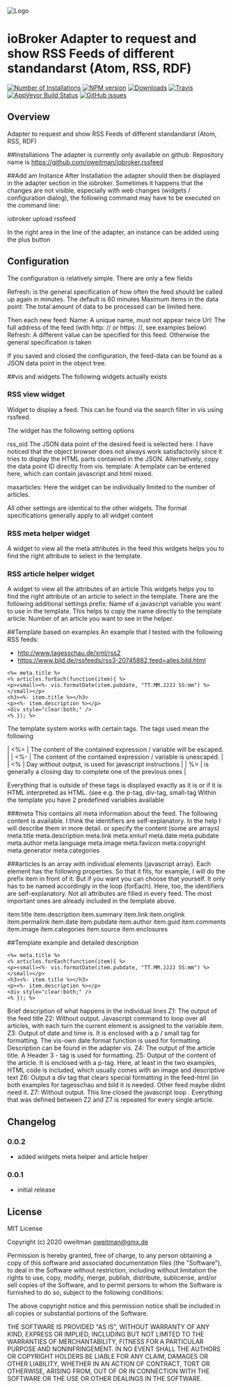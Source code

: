 ![Logo](admin/rssfeed.png)

# ioBroker Adapter to request and show RSS Feeds of different standandarst (Atom, RSS, RDF)

[![Number of Installations](http://iobroker.live/badges/rssfeed-installed.svg)](https://github.com/oweitman/ioBroker.rssfeed)
[![NPM version](http://img.shields.io/npm/v/iobroker.rssfeed.svg)](https://www.npmjs.com/package/iobroker.rssfeed)
[![Downloads](https://img.shields.io/npm/dm/iobroker.rssfeed.svg)](https://www.npmjs.com/package/iobroker.rssfeed)
[![Travis](https://img.shields.io/travis/oweitman/ioBroker.rssfeed.svg)](https://travis-ci.org/oweitman/ioBroker.rssfeed/)
[![AppVeyor Build Status](https://img.shields.io/appveyor/ci/oweitman/iobroker-rssfeed.svg)](https://ci.appveyor.com/project/oweitman/iobroker-rssfeed)
[![GitHub issues](https://img.shields.io/github/issues/oweitman/ioBroker.rssfeed.svg)](https://github.com/oweitman/ioBroker.rssfeed/issues)


## Overview
Adapter to request and show RSS Feeds of different standandarst (Atom, RSS, RDF)

##Installations
The adapter is currently only available on github.
Repository name is https://github.com/oweitman/iobroker.rssfeed

##Add am Instance
After Installation the adapter should then be displayed in the adapter section in the iobroker.
Sometimes it happens that the changes are not visible, especially with web changes (widgets / configuration dialog), the following command may have to be executed on the command line:

iobroker upload rssfeed

In the right area in the line of the adapter, an instance can be added using the plus button

## Configuration
The configuration is relatively simple. There are only a few fields

Refresh: is the general specification of how often the feed should be called up again in minutes. The default is 60 minutes 
Maximum items in the data point: The total amount of data to be processed can be limited here.

Then each new feed:
Name: A unique name, must not appear twice
Url: The full address of the feed (with http: // or https: //, see examples below)
Refresh: A different value can be specified for this feed. Otherwise the general specification is taken

If you saved and closed the configuration, the feed-data can be found as a JSON data point in the object tree.

##vis and widgets
The following widgets actually exists
### RSS view widget
Widget to display a feed. This can be found via the search filter in vis using rssfeed.

The widget has the following setting options

rss_oid The JSON data point of the desired feed is selected here. I have noticed that the object browser does not always work satisfactorily since it tries to display the HTML parts contained in the JSON.
Alternatively, copy the data point ID directly from vis.
template: A template can be entered here, which can contain javascript and html mixed.

maxarticles: Here the widget can be individually limited to the number of articles.

All other settings are identical to the other widgets. The format specifications generally apply to all widget content
### RSS meta helper widget
A widget to view all the meta attributes in the feed
this widgets helps you to find the right attribute to select in the template.
### RSS article helper widget
A widget to view all the attributes of an article
This widgets helps you to find the right attribute of an article to select in the template.
There are the following additional settings
prefix: Name of a javascript variable you want to use in the template. This helps to copy the name directly to the template
article: Number of an article you want to see in the helper.

##Template based on examples
An example that I tested with the following RSS feeds:

* http://www.tagesschau.de/xml/rss2
* https://www.bild.de/rssfeeds/rss3-20745882,feed=alles.bild.html

```
<%= meta.title %> 
<% articles.forEach(function(item){ %>
<p><small><%- vis.formatDate(item.pubdate, "TT.MM.JJJJ SS:mm") %></small></p>
<h3><%- item.title %></h3>
<p><%- item.description %></p>
<div style="clear:both;" />
<% }); %>
```

The template system works with certain tags.
The tags used mean the following

| <%= | The content of the contained expression / variable will be escaped. | 
| <%- | The content of the contained expression / variable is unescaped. | 
| <%  | Day without output, is used for javascript instructions | 
| %>  | is generally a closing day to complete one of the previous ones | 

Everything that is outside of these tags is displayed exactly as it is or if it is HTML interpreted as HTML. (see e.g. the p-tag, div-tag, small-tag
Within the template you have 2 predefined variables available

###meta 
This contains all meta information about the feed. The following content is available. I think the identifiers are self-explanatory. In the help I will describe them in more detail. or specify the content (some are arrays)
meta.title
meta.description
meta.link
meta.xmlurl
meta.date
meta.pubdate
meta.author
meta.language
meta.image
meta.favicon
meta.copyright
meta.generator
meta.categories

###articles
Is an array with individual elements (javascript array). Each element has the following properties.
So that it fits, for example, I will do the prefix item in front of it. But if you want you can choose that yourself. It only has to be named accordingly in the loop (forEach). Here, too, the identifiers are self-explanatory. Not all attributes are filled in every feed. The most important ones are already included in the template above.

item.title
item.description
item.summary
item.link
item.origlink
item.permalink
item.date
item.pubdate
item.author
item.guid
item.comments
item.image
item.categories
item.source
item.enclosures

##Template example and detailed description
```
<%= meta.title %> 
<% articles.forEach(function(item){ %>
<p><small><%- vis.formatDate(item.pubdate, "TT.MM.JJJJ SS:mm") %></small></p>
<h3><%- item.title %></h3>
<p><%- item.description %></p>
<div style="clear:both;" />
<% }); %>
```

Brief description of what happens in the individual lines
Z1: The output of the feed title 
Z2: Without output. Javascript command to loop over all articles, with each turn the current element is assigned to the variable item.
Z3: Output of date and time is. It is enclosed with a p / small tag for formatting. The vis-own date format function is used for formatting. Description can be found in the adapter vis.
Z4: The output of the article title. A Header 3 - tag is used for formatting.
Z5: Output of the content of the article. It is  enclosed with a p-tag. Here, at least in the two examples, HTML code is included, which usually comes with an image and descriptive text
Z6: Output a div tag that clears special formatting in the feed-html (in both examples for tagesschau and bild it is needed. Other feed maybe didnt need it.
Z7: Without output. This line closed the javascript loop . Everything that was defined between Z2 and Z7 is repeated for every single article.


## Changelog

### 0.0.2
* added widgets meta helper and article helper
### 0.0.1
* initial release

## License
MIT License

Copyright (c) 2020 oweitman <oweitman@gmx.de>

Permission is hereby granted, free of charge, to any person obtaining a copy
of this software and associated documentation files (the "Software"), to deal
in the Software without restriction, including without limitation the rights
to use, copy, modify, merge, publish, distribute, sublicense, and/or sell
copies of the Software, and to permit persons to whom the Software is
furnished to do so, subject to the following conditions:

The above copyright notice and this permission notice shall be included in all
copies or substantial portions of the Software.

THE SOFTWARE IS PROVIDED "AS IS", WITHOUT WARRANTY OF ANY KIND, EXPRESS OR
IMPLIED, INCLUDING BUT NOT LIMITED TO THE WARRANTIES OF MERCHANTABILITY,
FITNESS FOR A PARTICULAR PURPOSE AND NONINFRINGEMENT. IN NO EVENT SHALL THE
AUTHORS OR COPYRIGHT HOLDERS BE LIABLE FOR ANY CLAIM, DAMAGES OR OTHER
LIABILITY, WHETHER IN AN ACTION OF CONTRACT, TORT OR OTHERWISE, ARISING FROM,
OUT OF OR IN CONNECTION WITH THE SOFTWARE OR THE USE OR OTHER DEALINGS IN THE
SOFTWARE.